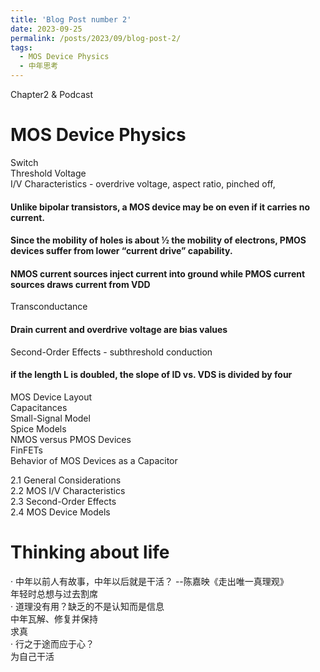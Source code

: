```yaml
---
title: 'Blog Post number 2'
date: 2023-09-25
permalink: /posts/2023/09/blog-post-2/
tags:
  - MOS Device Physics
  - 中年思考
---
```


Chapter2 & Podcast

# MOS Device Physics
Switch<br>
Threshold Voltage<br>
I/V Characteristics - overdrive voltage, aspect ratio, pinched off, 
#### Unlike bipolar transistors, a MOS device may be on even if it carries no current.
#### Since the mobility of holes is about ½ the mobility of electrons, PMOS devices suffer from lower “current drive” capability.
#### NMOS current sources inject current into ground while PMOS current sources draws current from VDD
Transconductance
#### Drain current and overdrive voltage are bias values
Second-Order Effects - subthreshold conduction
#### if the length L is doubled, the slope of ID vs. VDS is divided by four
MOS Device Layout<br>
Capacitances<br>
Small-Signal Model<br>
Spice Models<br>
NMOS versus PMOS Devices<br>
FinFETs<br>
Behavior of MOS Devices as a Capacitor

2.1 General Considerations<br>
2.2 MOS I/V Characteristics<br>
2.3 Second-Order Effects<br>
2.4 MOS Device Models

# Thinking about life
· 中年以前人有故事，中年以后就是干活？ --陈嘉映《走出唯一真理观》<br>
年轻时总想与过去割席<br>
· 道理没有用？缺乏的不是认知而是信息<br>
中年瓦解、修复并保持<br>
求真<br>
· 行之于途而应于心？<br>
为自己干活
